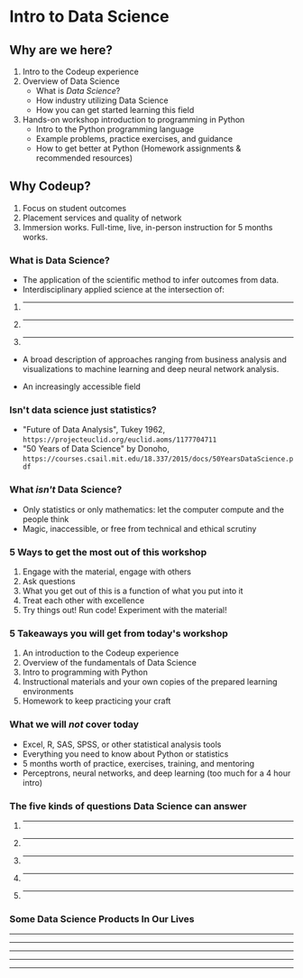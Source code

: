 # Intro to Data Science

## Why are we here?
1. Intro to the Codeup experience
2. Overview of Data Science
   - What is _Data Science_?
   - How industry utilizing Data Science
   - How you can get started learning this field
3. Hands-on workshop introduction to programming in Python
   - Intro to the Python programming language
   - Example problems, practice exercises, and guidance
   - How to get better at Python (Homework assignments & recommended resources)

## Why Codeup?
1. Focus on student outcomes
2. Placement services and quality of network
3. Immersion works. Full-time, live, in-person instruction for 5 months works.

### What is Data Science?
- The application of the scientific method to infer outcomes from data. 
- Interdisciplinary applied science at the intersection of: 

1. ___

2. ___

3. ___


- A broad description of approaches ranging from business analysis and visualizations to machine learning and deep neural network analysis.

- An increasingly accessible field

### Isn't data science just statistics?
- "Future of Data Analysis", Tukey 1962, `https://projecteuclid.org/euclid.aoms/1177704711`
- "50 Years of Data Science" by Donoho, `https://courses.csail.mit.edu/18.337/2015/docs/50YearsDataScience.pdf`

### What *isn't* Data Science?

- Only statistics or only mathematics: let the computer compute and the people think
- Magic, inaccessible, or free from technical and ethical scrutiny

### 5 Ways to get the most out of this workshop

1. Engage with the material, engage with others
2. Ask questions
3. What you get out of this is a function of what you put into it
4. Treat each other with excellence
5. Try things out! Run code! Experiment with the material!

### 5 Takeaways you will get from today's workshop
1. An introduction to the Codeup experience
2. Overview of the fundamentals of Data Science
3. Intro to programming with Python
4. Instructional materials and your own copies of the prepared learning environments
5. Homework to keep practicing your craft

### What we will *not* cover today
- Excel, R, SAS, SPSS, or other statistical analysis tools
- Everything you need to know about Python or statistics
- 5 months worth of practice, exercises, training, and mentoring
- Perceptrons, neural networks, and deep learning (too much for a 4 hour intro)

### The five kinds of questions Data Science can answer

1. ________________________________________________________________________________________________________________________________________________________________________________________________________________________________

2. ________________________________________________________________________________________________________________________________________________________________________________________________________________________________

3. ________________________________________________________________________________________________________________________________________________________________________________________________________________________________

4. ________________________________________________________________________________________________________________________________________________________________________________________________________________________________

5. ________________________________________________________________________________________________________________________________________________________________________________________________________________________________

### Some Data Science Products In Our Lives

---

---

---

---

---


